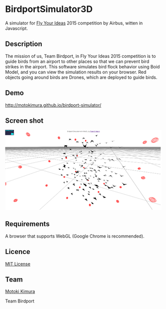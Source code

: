 BirdportSimulator3D
====
A simulator for [Fly Your Ideas](https://www.airbus-fyi.com/) 2015 competition by Airbus, witten in Javascript.

## Description

The mission of us, Team Birdport, in Fly Your Ideas 2015 competition is 
to guide birds from an airport to other places so that we can prevent bird strikes in the airport. 
This software simulates bird flock behavior using Boid Model, and you can view the simulation results on your browser.
Red objects going around birds are Drones, which are deployed to guide birds. 

## Demo

http://motokimura.github.io/birdport-simulator/

## Screen shot

<img src="https://raw.githubusercontent.com/motokimura/BirdportSimulator3D/master/screen_capture.png" />

## Requirements

A browser that supports WebGL (Google Chrome is recommended).

## Licence

[MIT License](LICENSE.txt)

## Team

[Motoki Kimura](https://github.com/motokimura)

Team Birdport
